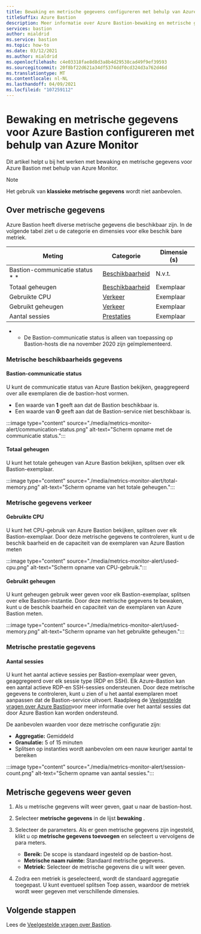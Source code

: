 ```yaml
---
title: Bewaking en metrische gegevens configureren met behulp van Azure Monitor
titleSuffix: Azure Bastion
description: Meer informatie over Azure Bastion-bewaking en metrische gegevens met behulp van Azure Monitor, de oplossing voor metrische gegevens, waarschuwingen en Diagnostische logboeken in Azure.
services: bastion
author: mialdrid
ms.service: bastion
ms.topic: how-to
ms.date: 03/12/2021
ms.author: mialdrid
ms.openlocfilehash: c4e03318fae8d8d3a8b4d29538cad49f9ef39593
ms.sourcegitcommit: 20f8bf22d621a34df5374ddf0cd324d3a762d46d
ms.translationtype: MT
ms.contentlocale: nl-NL
ms.lasthandoff: 04/09/2021
ms.locfileid: "107259112"
---
```

# <a name="how-to-configure-monitoring-and-metrics-for-azure-bastion-using-azure-monitor"></a>Bewaking en metrische gegevens voor Azure Bastion configureren met behulp van Azure Monitor

Dit artikel helpt u bij het werken met bewaking en metrische gegevens voor Azure Bastion met behulp van Azure Monitor.

>[!NOTE]
>Het gebruik van **klassieke metrische gegevens** wordt niet aanbevolen.
>

## <a name="about-metrics"></a>Over metrische gegevens

Azure Bastion heeft diverse metrische gegevens die beschikbaar zijn. In de volgende tabel ziet u de categorie en dimensies voor elke beschik bare metriek.

|**Meting**|**Categorie**|**Dimensie (s)**|
| --- | --- | --- |
|Bastion-communicatie status * *|[Beschikbaarheid](#availability)|N.v.t.|
|Totaal geheugen|[Beschikbaarheid](#availability)|Exemplaar|
|Gebruikte CPU|[Verkeer](#traffic)|Exemplaar
|Gebruikt geheugen|[Verkeer](#traffic)|Exemplaar
|Aantal sessies|[Prestaties](#performance)|Exemplaar|

* * De Bastion-communicatie status is alleen van toepassing op Bastion-hosts die na november 2020 zijn geïmplementeerd.

### <a name="availability-metrics"></a><a name="availability"></a>Metrische beschikbaarheids gegevens

#### <a name="bastion-communication-status"></a><a name="communication-status"></a>Bastion-communicatie status

U kunt de communicatie status van Azure Bastion bekijken, geaggregeerd over alle exemplaren die de bastion-host vormen.

* Een waarde van **1** geeft aan dat de Bastion beschikbaar is.
* Een waarde van **0** geeft aan dat de Bastion-service niet beschikbaar is.

:::image type="content" source="./media/metrics-monitor-alert/communication-status.png" alt-text="Scherm opname met de communicatie status.":::

#### <a name="total-memory"></a><a name="total-memory"></a>Totaal geheugen

U kunt het totale geheugen van Azure Bastion bekijken, splitsen over elk Bastion-exemplaar.

:::image type="content" source="./media/metrics-monitor-alert/total-memory.png" alt-text="Scherm opname van het totale geheugen.":::

### <a name="traffic-metrics"></a><a name="traffic"></a>Metrische gegevens verkeer

#### <a name="used-cpu"></a><a name="used-cpu"></a>Gebruikte CPU

U kunt het CPU-gebruik van Azure Bastion bekijken, splitsen over elk Bastion-exemplaar. Door deze metrische gegevens te controleren, kunt u de beschik baarheid en de capaciteit van de exemplaren van Azure Bastion meten

:::image type="content" source="./media/metrics-monitor-alert/used-cpu.png" alt-text="Scherm opname van CPU-gebruik.":::

#### <a name="used-memory"></a><a name="used-memory"></a>Gebruikt geheugen

U kunt geheugen gebruik weer geven voor elk Bastion-exemplaar, splitsen over elke Bastion-instantie. Door deze metrische gegevens te bewaken, kunt u de beschik baarheid en capaciteit van de exemplaren van Azure Bastion meten.

:::image type="content" source="./media/metrics-monitor-alert/used-memory.png" alt-text="Scherm opname van het gebruikte geheugen.":::

### <a name="performance-metrics"></a><a name="performance"></a>Metrische prestatie gegevens

#### <a name="session-count"></a>Aantal sessies

U kunt het aantal actieve sessies per Bastion-exemplaar weer geven, geaggregeerd over elk sessie type (RDP en SSH). Elk Azure-Bastion kan een aantal actieve RDP-en SSH-sessies ondersteunen. Door deze metrische gegevens te controleren, kunt u zien of u het aantal exemplaren moet aanpassen dat de Bastion-service uitvoert. Raadpleeg de [Veelgestelde vragen over Azure Bastion](bastion-faq.md)voor meer informatie over het aantal sessies dat door Azure Bastion kan worden ondersteund.

De aanbevolen waarden voor deze metrische configuratie zijn:

* **Aggregatie:** Gemiddeld
* **Granulatie:** 5 of 15 minuten
* Splitsen op instanties wordt aanbevolen om een nauw keuriger aantal te bereiken

:::image type="content" source="./media/metrics-monitor-alert/session-count.png" alt-text="Scherm opname van aantal sessies.":::

## <a name="how-to-view-metrics"></a><a name="metrics"></a>Metrische gegevens weer geven

1. Als u metrische gegevens wilt weer geven, gaat u naar de bastion-host.
1. Selecteer **metrische gegevens** in de lijst **bewaking** .
1. Selecteer de parameters. Als er geen metrische gegevens zijn ingesteld, klikt u op **metrische gegevens toevoegen** en selecteert u vervolgens de para meters.

   * **Bereik:** De scope is standaard ingesteld op de bastion-host.
   * **Metrische naam ruimte:** Standaard metrische gegevens.
   * **Metriek:** Selecteer de metrische gegevens die u wilt weer geven.

1. Zodra een metriek is geselecteerd, wordt de standaard aggregatie toegepast. U kunt eventueel splitsen Toep assen, waardoor de metriek wordt weer gegeven met verschillende dimensies.

## <a name="next-steps"></a>Volgende stappen

Lees de [Veelgestelde vragen over Bastion](bastion-faq.md).
  

